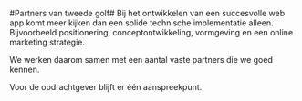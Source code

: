 #Partners van tweede golf#
Bij het ontwikkelen van een succesvolle web app komt meer kijken dan een solide technische implementatie alleen. Bijvoorbeeld positionering, conceptontwikkeling, vormgeving en een online marketing strategie.

We werken daarom samen met een aantal vaste partners die we goed kennen.

Voor de opdrachtgever blijft er &#233;&#233;n aanspreekpunt.